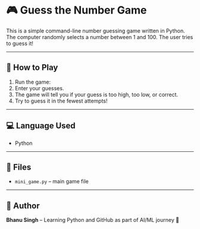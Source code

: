 # 🎮 Guess the Number Game

This is a simple command-line number guessing game written in Python.  
The computer randomly selects a number between 1 and 100. The user tries to guess it!

---

## 🚀 How to Play

1. Run the game:
2. Enter your guesses.
3. The game will tell you if your guess is too high, too low, or correct.
4. Try to guess it in the fewest attempts!

---

## 💻 Language Used

- Python

---

## 📂 Files

- `mini_game.py` – main game file

---

## 🧠 Author

**Bhanu Singh** – Learning Python and GitHub as part of AI/ML journey 🚀

